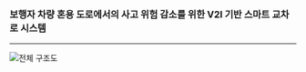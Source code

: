 ### 보행자 차량 혼용 도로에서의 사고 위험 감소를 위한 V2I 기반 스마트 교차로 시스템

---

![전체 구조도](https://github.com/ksh99-git/VITAS/assets/173671952/b7d64f94-c6ac-40f7-a6cf-cf13fa85016f)

